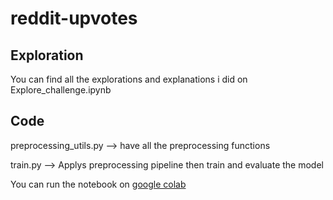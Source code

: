 # reddit-upvotes

## Exploration 

You can find all the explorations and explanations i did on Explore_challenge.ipynb

## Code 
preprocessing_utils.py --> have all the preprocessing functions <br>

train.py --> Applys preprocessing pipeline then train and evaluate the model

You can run the notebook on [google colab](https://colab.research.google.com/drive/1RIlcuZJGbGarDFRrp57LCNhBBPEdFWbh#scrollTo=european-pressure)
